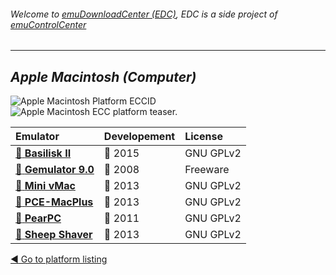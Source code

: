 ###### Welcome to [emuDownloadCenter (EDC)](https://github.com/PhoenixInteractiveNL/emuDownloadCenter/wiki/), EDC is a side project of [emuControlCenter](https://github.com/PhoenixInteractiveNL/emuControlCenter/wiki/)
***
## _Apple Macintosh (Computer)_
![](https://raw.githubusercontent.com/wiki/PhoenixInteractiveNL/emuDownloadCenter/images_platform/ecc_mtosh_cell.png "Apple Macintosh Platform ECCID")
![](https://raw.githubusercontent.com/wiki/PhoenixInteractiveNL/emuDownloadCenter/images_platform/ecc_mtosh_teaser.png "Apple Macintosh ECC platform teaser.")

| Emulator | Developement | License |
|:---------|:-------------|:--------|
| [:file_folder: **Basilisk II**](https://github.com/PhoenixInteractiveNL/emuDownloadCenter/wiki/Emulator-basiliskii#menu) | :large_blue_circle: 2015 | GNU GPLv2 |
| [:file_folder: **Gemulator 9.0**](https://github.com/PhoenixInteractiveNL/emuDownloadCenter/wiki/Emulator-gemulator#menu) | :red_circle: 2008 | Freeware |
| [:file_folder: **Mini vMac**](https://github.com/PhoenixInteractiveNL/emuDownloadCenter/wiki/Emulator-minivmac#menu) | :red_circle: 2013 | GNU GPLv2 |
| [:file_folder: **PCE-MacPlus**](https://github.com/PhoenixInteractiveNL/emuDownloadCenter/wiki/Emulator-pcemacplus#menu) | :red_circle: 2013 | GNU GPLv2 |
| [:file_folder: **PearPC**](https://github.com/PhoenixInteractiveNL/emuDownloadCenter/wiki/Emulator-pearpc#menu) | :red_circle: 2011 | GNU GPLv2 |
| [:file_folder: **Sheep Shaver**](https://github.com/PhoenixInteractiveNL/emuDownloadCenter/wiki/Emulator-sheepshaver#menu) | :red_circle: 2013 | GNU GPLv2 |

[:arrow_backward: Go to platform listing](https://github.com/PhoenixInteractiveNL/emuDownloadCenter/wiki/EDC-Platform-List)
